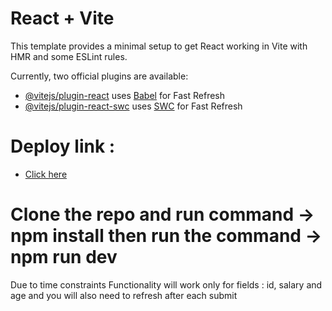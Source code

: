 # React + Vite

This template provides a minimal setup to get React working in Vite with HMR and some ESLint rules.

Currently, two official plugins are available:

- [@vitejs/plugin-react](https://github.com/vitejs/vite-plugin-react/blob/main/packages/plugin-react/README.md) uses [Babel](https://babeljs.io/) for Fast Refresh
- [@vitejs/plugin-react-swc](https://github.com/vitejs/vite-plugin-react-swc) uses [SWC](https://swc.rs/) for Fast Refresh
# Deploy link :
- [Click here](https://shipmnts-task-round.vercel.app/)


# Clone the repo and run command -> npm install then run the command -> npm run dev

Due to time constraints Functionality will work only for fields : 
id, salary and age and you will also need to refresh after each submit
